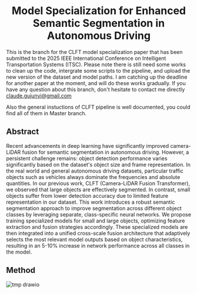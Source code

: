 <div align="center">  
  
# Model Specialization for Enhanced Semantic Segmentation in Autonomous Driving
</div>

This is the branch for the CLFT model specialization paper that has been submitted to the 2025 IEEE International Conference on Intelligent Transportation Systems (ITSC). Please note there is still need some works to clean up the code, intergrate some scripts to the pipeline, and upload the new version of the dataset and model paths. I am catching up the deadline for another paper at the moment, and will do these works gradually. If you have any question about this branch, don't hesitate to contact me directly claude.gujunyi@gmail.com 

Also the general instuctions of CLFT pipeline is well documented, you could find all of them in Master branch. 



## Abstract
Recent advancements in deep learning have significantly improved camera-LiDAR fusion for semantic segmentation in autonomous driving. However, a persistent challenge remains: object detection performance varies significantly based on the dataset's object size and frame representation. In the real world and general autonomous driving datasets, particular traffic objects such as vehicles always dominate the frequencies and absolute quantities. In our previous work, CLFT (Camera-LiDAR Fusion Transformer), we observed that large objects are effectively segmented. In contrast, small objects suffer from lower detection accuracy due to limited feature representation in our dataset. This work introduces a robust semantic segmentation approach to improve segmentation across different object classes by leveraging separate, class-specific neural networks. We propose training specialized models for small and large objects, optimizing feature extraction and fusion strategies accordingly. These specialized models are then integrated into a unified cross-scale fusion architecture that adaptively selects the most relevant model outputs based on object characteristics, resulting in an 5-10\% increase in network performance across all classes in the model.

## Method
![tmp drawio](https://github.com/user-attachments/assets/f9361eec-36f7-4d16-86f3-6f4486f93950)



